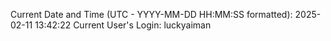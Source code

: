 Current Date and Time (UTC - YYYY-MM-DD HH:MM:SS formatted): 2025-02-11 13:42:22
Current User's Login: luckyaiman
